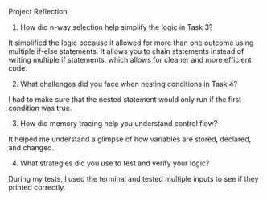 Project Reflection

1. How did n-way selection help simplify the logic in Task 3?

It simplified the logic because it allowed for more than one outcome using multiple if-else statements. It allows you to chain statements instead of writing multiple if statements, which allows for cleaner and more efficient code.

2. What challenges did you face when nesting conditions in Task 4?
   
I had to make sure that the nested statement would only run if the first condition was true.

3. How did memory tracing help you understand control flow?
   
It helped me understand a glimpse of how variables are stored, declared, and changed.

4. What strategies did you use to test and verify your logic?
   
During my tests, I used the terminal and tested multiple inputs to see if they printed correctly.
